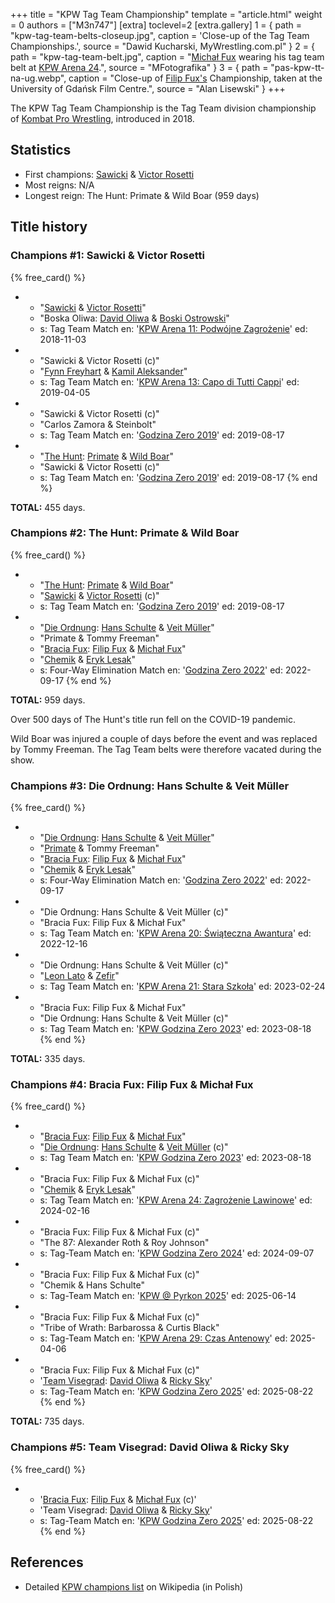 +++
title = "KPW Tag Team Championship"
template = "article.html"
weight = 0
authors = ["M3n747"]
[extra]
toclevel=2
[extra.gallery]
1 = { path = "kpw-tag-team-belts-closeup.jpg", caption = 'Close-up of the Tag Team Championships.', source = "Dawid Kucharski, MyWrestling.com.pl" }
2 = { path = "kpw-tag-team-belt.jpg", caption = "[Michał Fux](@/w/michal-fux.md) wearing his tag team belt at [KPW Arena 24](@/e/kpw/2024-02-16-kpw-arena-24.md).", source = "MFotografika" }
3 = { path = "pas-kpw-tt-na-ug.webp", caption = "Close-up of [Filip Fux's](@/w/filip-fux.md) Championship, taken at the University of Gdańsk Film Centre.", source = "Alan Lisewski" }
+++

The KPW Tag Team Championship is the Tag Team division championship of [Kombat Pro Wrestling](@/o/kpw.md), introduced in 2018.

<!-- more -->

## Statistics

* First champions: [Sawicki](@/w/sawicki.md) & [Victor Rosetti](@/w/rosetti.md)
* Most reigns: N/A
* Longest reign: The Hunt: Primate & Wild Boar (959 days)

## Title history

### Champions #1: Sawicki & Victor Rosetti

{% free_card() %}
- - "[Sawicki](@/w/sawicki.md) & [Victor Rosetti](@/w/rosetti.md)"
  - "Boska Oliwa: [David Oliwa](@/w/david-oliwa.md) & [Boski Ostrowski](@/w/ostrowski.md)"
  - s: Tag Team Match
    en: '[KPW Arena 11: Podwójne Zagrożenie](@/e/kpw/2018-11-03-kpw-arena-11.md)'
    ed: 2018-11-03
- - "Sawicki & Victor Rosetti (c)"
  - "[Fynn Freyhart](@/w/fynn-freyhart.md) & [Kamil Aleksander](@/w/kamil-aleksander.md)"
  - s: Tag Team Match
    en: '[KPW Arena 13: Capo di Tutti Cappi](@/e/kpw/2019-04-05-kpw-arena-13.md)'
    ed: 2019-04-05
- - "Sawicki & Victor Rosetti (c)"
  - "Carlos Zamora & Steinbolt"
  - s: Tag Team Match
    en: '[Godzina Zero 2019](@/e/kpw/2019-08-17-kpw-godzina-zero-2019.md)'
    ed: 2019-08-17
- - "[The Hunt](@/tt/the-hunt.md): [Primate](@/w/primate.md) & [Wild Boar](@/w/wild-boar.md)"
  - "Sawicki & Victor Rosetti (c)"
  - s: Tag Team Match
    en: '[Godzina Zero 2019](@/e/kpw/2019-08-17-kpw-godzina-zero-2019.md)'
    ed: 2019-08-17
{% end %}

**TOTAL:** 455 days.

### Champions #2: The Hunt: Primate & Wild Boar

{% free_card() %}
- - "[The Hunt](@/tt/the-hunt.md): [Primate](@/w/primate.md) & [Wild Boar](@/w/wild-boar.md)"
  - "[Sawicki](@/w/sawicki.md) & [Victor Rosetti](@/w/rosetti.md) (c)"
  - s: Tag Team Match
    en: '[Godzina Zero 2019](@/e/kpw/2019-08-17-kpw-godzina-zero-2019.md)'
    ed: 2019-08-17
- - "[Die Ordnung](@/tt/die-ordnung.md): [Hans Schulte](@/w/hans-schulte.md) & [Veit Müller](@/w/veit-mueller.md)"
  - "Primate & Tommy Freeman"
  - "[Bracia Fux](@/tt/bracia-fux.md): [Filip Fux](@/w/filip-fux.md) & [Michał Fux](@/w/michal-fux.md)"
  - "[Chemik](@/w/chemik.md) & [Eryk Lesak](@/w/eryk-lesak.md)"
  - s: Four-Way Elimination Match
    en: '[Godzina Zero 2022](@/e/kpw/2022-09-17-kpw-godzina-zero-2022.md)'
    ed: 2022-09-17
{% end %}

**TOTAL:** 959 days.

Over 500 days of The Hunt's title run fell on the COVID-19 pandemic.

Wild Boar was injured a couple of days before the event and was replaced by Tommy Freeman. The Tag Team belts were therefore vacated during the show.

### Champions #3: Die Ordnung: Hans Schulte & Veit Müller

{% free_card() %}
- - "[Die Ordnung](@/tt/die-ordnung.md): [Hans Schulte](@/w/hans-schulte.md) & [Veit Müller](@/w/veit-mueller.md)"
  - "[Primate](@/w/primate.md) & Tommy Freeman"
  - "[Bracia Fux](@/tt/bracia-fux.md): [Filip Fux](@/w/filip-fux.md) & [Michał Fux](@/w/michal-fux.md)"
  - "[Chemik](@/w/chemik.md) & [Eryk Lesak](@/w/eryk-lesak.md)"
  - s: Four-Way Elimination Match
    en: '[Godzina Zero 2022](@/e/kpw/2022-09-17-kpw-godzina-zero-2022.md)'
    ed: 2022-09-17
- - "Die Ordnung: Hans Schulte & Veit Müller (c)"
  - "Bracia Fux: Filip Fux & Michał Fux"
  - s: Tag Team Match
    en: '[KPW Arena 20: Świąteczna Awantura](@/e/kpw/2022-12-16-kpw-arena-20.md)'
    ed: 2022-12-16
- - "Die Ordnung: Hans Schulte & Veit Müller (c)"
  - "[Leon Lato](@/w/leon-lato.md) & [Zefir](@/w/zefir.md)"
  - s: Tag Team Match
    en: '[KPW Arena 21: Stara Szkoła](@/e/kpw/2023-02-24-kpw-arena-21.md)'
    ed: 2023-02-24
- - "Bracia Fux: Filip Fux & Michał Fux"
  - "Die Ordnung: Hans Schulte & Veit Müller (c)"
  - s: Tag Team Match
    en: '[KPW Godzina Zero 2023](@/e/kpw/2023-08-18-kpw-godzina-zero-2023.md)'
    ed: 2023-08-18
{% end %}

**TOTAL:** 335 days.

### Champions #4: Bracia Fux: Filip Fux & Michał Fux

{% free_card() %}
- - "[Bracia Fux](@/tt/bracia-fux.md): [Filip Fux](@/w/filip-fux.md) & [Michał Fux](@/w/michal-fux.md)"
  - "[Die Ordnung](@/tt/die-ordnung.md): [Hans Schulte](@/w/hans-schulte.md) & [Veit Müller](@/w/veit-mueller.md) (c)"
  - s: Tag Team Match
    en: '[KPW Godzina Zero 2023](@/e/kpw/2023-08-18-kpw-godzina-zero-2023.md)'
    ed: 2023-08-18
- - "Bracia Fux: Filip Fux & Michał Fux (c)"
  - "[Chemik](@/w/chemik.md) & [Eryk Lesak](@/w/eryk-lesak.md)"
  - s: Tag Team Match
    en: '[KPW Arena 24: Zagrożenie Lawinowe](@/e/kpw/2024-02-16-kpw-arena-24.md)'
    ed: 2024-02-16
- - "Bracia Fux: Filip Fux & Michał Fux (c)"
  - "The 87: Alexander Roth & Roy Johnson"
  - s: Tag-Team Match
    en: '[KPW Godzina Zero 2024](@/e/kpw/2024-09-07-kpw-godzina-zero-2024.md)'
    ed: 2024-09-07
- - "Bracia Fux: Filip Fux & Michał Fux (c)"
  - "Chemik & Hans Schulte"
  - s: Tag-Team Match
    en: '[KPW @ Pyrkon 2025](@/e/kpw/2025-06-14-kpw-pyrkon-2025.md)'
    ed: 2025-06-14
- - "Bracia Fux: Filip Fux & Michał Fux (c)"
  - "Tribe of Wrath: Barbarossa & Curtis Black"
  - s: Tag-Team Match
    en: '[KPW Arena 29: Czas Antenowy](@/e/kpw/2025-06-20-kpw-arena-29.md)'
    ed: 2025-04-06
- - "Bracia Fux: Filip Fux & Michał Fux (c)"
  - '[Team Visegrad](@/tt/team-visegrad.md): [David Oliwa](@/w/david-oliwa.md) & [Ricky Sky](@/w/ricky-sky.md)'
  - s: Tag-Team Match
    en: '[KPW Godzina Zero 2025](@/e/kpw/2025-08-22-kpw-godzina-zero-2025.md)'
    ed: 2025-08-22
{% end %}

**TOTAL:** 735 days.

### Champions #5: Team Visegrad: David Oliwa & Ricky Sky

{% free_card() %}
- - '[Bracia Fux](@/tt/bracia-fux.md): [Filip Fux](@/w/filip-fux.md) & [Michał Fux](@/w/michal-fux.md) (c)'
  - 'Team Visegrad: [David Oliwa](@/w/david-oliwa.md) & [Ricky Sky](@/w/ricky-sky.md)'
  - s: Tag-Team Match
    en: '[KPW Godzina Zero 2025](@/e/kpw/2025-08-22-kpw-godzina-zero-2025.md)'
    ed: 2025-08-22
{% end %}

## References

* Detailed [KPW champions list](https://pl.wikipedia.org/wiki/Wikipedysta:M3n747/brudnopis/mistrzowiekpw) on Wikipedia (in Polish)
